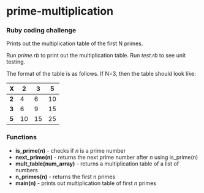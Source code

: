 # prime-multiplication

### Ruby coding challenge

Prints out the multiplication table of the first N primes. 

Run _prime.rb_ to print out the multiplication table. Run _test.rb_ to see unit testing.

The format of the table is as follows. If N=3, then the table should look like:

X | 2 | 3 | 5
--- | --- | --- | ---
__2__ | 4 | 6 | 10
__3__ | 6 | 9 | 15
__5__ | 10 | 15 | 25

### Functions

- __is_prime(n)__ - checks if _n_ is a prime number
- __next_prime(n)__ - returns the next prime number after _n_ using is_prime(n)
- __mult_table(num_array)__ - returns a multiplication table of a list of numbers
- __n_primes(n)__ - returns the first n primes
- __main(n)__ - prints out multiplication table of first _n_ primes
